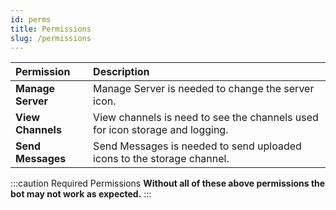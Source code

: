 ```yaml
---
id: perms
title: Permissions
slug: /permissions
---
```


| Permission        | Description                                                                  |
|:------------------|:-----------------------------------------------------------------------------|
| **Manage Server** | Manage Server is needed to change the server icon.                           |
| **View Channels** | View channels is need to see the channels used for icon storage and logging. |
| **Send Messages** | Send Messages is needed to send uploaded icons to the storage channel.       |


:::caution Required Permissions
**Without all of these above permissions the bot may not work as expected.**
:::